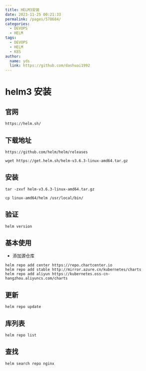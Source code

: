 ```yaml
---
title: HELM3安装
date: 2023-11-25 00:21:33
permalink: /pages/578684/
categories:
  - DEVOPS
  - HELM
tags:
  - DEVOPS
  - HELM
  - K8S
author: 
  name: yds
  link: https://github.com/dashuai1992
---
```


# helm3 安装

## 官网

```
https://helm.sh/
```

## 下载地址

```
https://github.com/helm/helm/releases
```

```wget https://get.helm.sh/helm-v3.6.3-linux-amd64.tar.gz```

## 安装

```
tar -zxvf helm-v3.6.3-linux-amd64.tar.gz
```

```
cp linux-amd64/helm /usr/local/bin/
```

## 验证

```
helm version
```

## 基本使用

- 添加源仓库

```
helm repo add center https://repo.chartcenter.io    
helm repo add stable http://mirror.azure.cn/kubernetes/charts       
helm repo add aliyun https://kubernetes.oss-cn-hangzhou.aliyuncs.com/charts
```

## 更新

```
helm repo update    
```

## 库列表

```
helm repo list   
```

## 查找

```
helm search repo nginx
```
